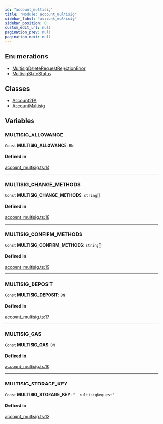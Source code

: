 ```yaml
---
id: "account_multisig"
title: "Module: account_multisig"
sidebar_label: "account_multisig"
sidebar_position: 0
custom_edit_url: null
pagination_prev: null
pagination_next: null
---
```


## Enumerations

- [MultisigDeleteRequestRejectionError](../enums/account_multisig.MultisigDeleteRequestRejectionError.md)
- [MultisigStateStatus](../enums/account_multisig.MultisigStateStatus.md)

## Classes

- [Account2FA](../classes/account_multisig.Account2FA.md)
- [AccountMultisig](../classes/account_multisig.AccountMultisig.md)

## Variables

### MULTISIG\_ALLOWANCE

 `Const` **MULTISIG\_ALLOWANCE**: `BN`

#### Defined in

[account_multisig.ts:14](https://github.com/maxhr/near--near-api-js/blob/57fed346/packages/near-api-js/src/account_multisig.ts#L14)

___

### MULTISIG\_CHANGE\_METHODS

 `Const` **MULTISIG\_CHANGE\_METHODS**: `string`[]

#### Defined in

[account_multisig.ts:18](https://github.com/maxhr/near--near-api-js/blob/57fed346/packages/near-api-js/src/account_multisig.ts#L18)

___

### MULTISIG\_CONFIRM\_METHODS

 `Const` **MULTISIG\_CONFIRM\_METHODS**: `string`[]

#### Defined in

[account_multisig.ts:19](https://github.com/maxhr/near--near-api-js/blob/57fed346/packages/near-api-js/src/account_multisig.ts#L19)

___

### MULTISIG\_DEPOSIT

 `Const` **MULTISIG\_DEPOSIT**: `BN`

#### Defined in

[account_multisig.ts:17](https://github.com/maxhr/near--near-api-js/blob/57fed346/packages/near-api-js/src/account_multisig.ts#L17)

___

### MULTISIG\_GAS

 `Const` **MULTISIG\_GAS**: `BN`

#### Defined in

[account_multisig.ts:16](https://github.com/maxhr/near--near-api-js/blob/57fed346/packages/near-api-js/src/account_multisig.ts#L16)

___

### MULTISIG\_STORAGE\_KEY

 `Const` **MULTISIG\_STORAGE\_KEY**: ``"__multisigRequest"``

#### Defined in

[account_multisig.ts:13](https://github.com/maxhr/near--near-api-js/blob/57fed346/packages/near-api-js/src/account_multisig.ts#L13)
